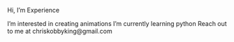 <p>Hi, I’m Experience</p>
I’m interested in creating animations
I’m currently learning python
Reach out to me at chriskobbyking@gmail.com

<!---
chriskobby73/chriskobby73 is a ✨ special ✨ repository because its `README.md` (this file) appears on your GitHub profile.
You can click the Preview link to take a look at your changes.
--->
